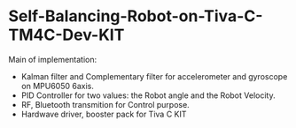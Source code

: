 # Self-Balancing-Robot-on-Tiva-C-TM4C-Dev-KIT

Main of implementation:
- Kalman filter and Complementary filter for accelerometer and gyroscope on MPU6050 6axis.
- PID Controller for two values: the Robot angle and the Robot Velocity.
- RF, Bluetooth transmition for Control purpose.
- Hardwave driver, booster pack for Tiva C KIT
